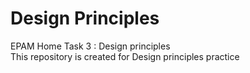 # Design Principles
EPAM Home Task 3 : Design principles
<br/>This repository is created for Design principles practice
